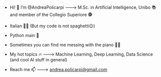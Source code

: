 - Hi! 👋 I’m @AndreaPolicarpi ---> M.Sc. in Artificial Intelligence, Unibo 📚 and member of the Collegio Superiore 🕵️

- Italian 💪🍝 (But my code is not spaghetti😉)

- Python main 🐍 

- Sometimes you can find me messing with the piano 🎹🎼

- My hot topics 🔥 ---> Machine Learning, Deep Learning, Data Science (and cool AI stuff in general)

- Reach me 📫 ---> andrea.policarpi@gmail.com

<!---
AndreaPolicarpi/AndreaPolicarpi is a ✨ special ✨ repository because its `README.md` (this file) appears on your GitHub profile.
You can click the Preview link to take a look at your changes.
--->
